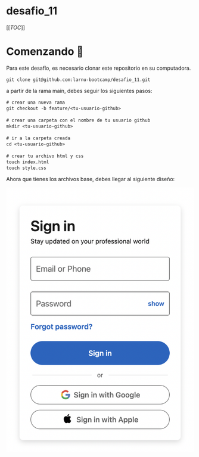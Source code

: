 # desafio_11

[[_TOC_]]

# Comenzando 🚀
Para este desafío, es necesario clonar este repositorio en su computadora.

```
git clone git@github.com:larnu-bootcamp/desafio_11.git
```

a partir de la rama main, debes seguir los siguientes pasos:
```
# crear una nueva rama
git checkout -b feature/<tu-usuario-github>

# crear una carpeta con el nombre de tu usuario github
mkdir <tu-usuario-github>

# ir a la carpeta creada
cd <tu-usuario-github>

# crear tu archivo html y css
touch index.html
touch style.css
```

Ahora que tienes los archivos base, debes llegar al siguiente diseño:

![Alt text](design.png "Title")

